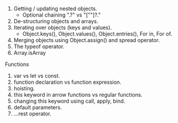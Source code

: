 1. Getting / updating nested objects.
   - Optional chaining ".?" vs "[""]?."
2. De-structuring objects and arrays.
3. Iterating over objects (keys and values).
   - Object.keys(), Object.values(), Object.entries(), For in, For of.
4. Merging objects using Object.assign() and spread operator.
5. The typeof operator.
6. Array.isArray

Functions

1. var vs let vs const.
2. function declaration vs function expression.
3. hoisting.
4. this keyword in arrow functions vs regular functions.
5. changing this keyword using call, apply, bind.
6. default parameters.
7. ...rest operator.
